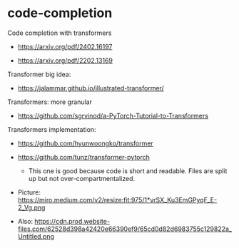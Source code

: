 # code-completion

Code completion with transformers

- https://arxiv.org/pdf/2402.16197

- https://arxiv.org/pdf/2202.13169

Transformer big idea:

- https://jalammar.github.io/illustrated-transformer/

Transformers: more granular

- https://github.com/sgrvinod/a-PyTorch-Tutorial-to-Transformers

Transformers implementation:

- https://github.com/hyunwoongko/transformer

- https://github.com/tunz/transformer-pytorch

  - This one is good because code is short and readable. Files are split up but not over-compartmentalized.

- Picture: https://miro.medium.com/v2/resize:fit:975/1*vrSX_Ku3EmGPyqF_E-2_Vg.png
- Also: https://cdn.prod.website-files.com/62528d398a42420e66390ef9/65cd0d82d6983755c129822a_Untitled.png
